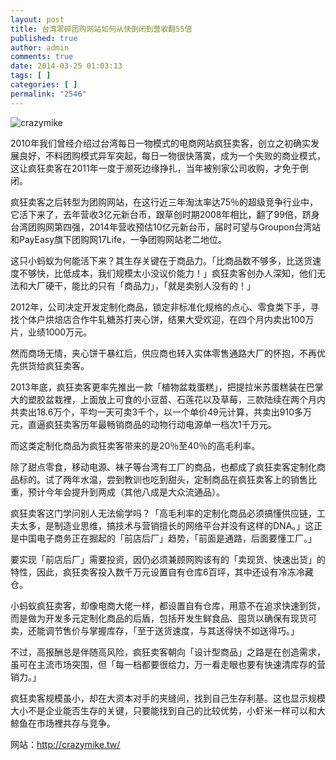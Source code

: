 ```yaml
---
layout: post
title: 台湾零碎团购网站如何从快倒闭到营收翻55倍
published: true
author: admin
comments: true
date: 2014-03-25 01:03:13
tags: [ ]
categories: [ ]
permalink: "2546"
---
```

![crazymike][1]

2010年我们曾经介绍过台湾每日一物模式的电商网站疯狂卖客，创立之初确实发展良好，不料团购模式异军突起，每日一物很快落寞，成为一个失败的商业模式，这让疯狂卖客在2011年一度于濒死边缘挣扎，当年被别家公司收购，才免于倒闭。

疯狂卖客之后转型为团购网站，在这行近三年淘汰率达75％的超级竞争行业中，它活下来了，去年营收3亿元新台币，跟草创时期2008年相比，翻了99倍，跻身台湾团购网第四强，2014年营收预估10亿元新台币，届时可望与Groupon台湾站和PayEasy旗下团购网17Life，一争团购网站老二地位。

这只小蚂蚁为何能活下来？其生存关键在于商品力。「比商品数不够多，比送货速度不够快，比低成本，我们规模太小没议价能力！」疯狂卖客创办人深知，他们无法和大厂硬干，能比的只有「商品力」，「就是卖别人没有的！」

2012年，公司决定开发定制化商品，锁定非标准化规格的点心、零食类下手，寻找个体户烘焙店合作牛轧糖苏打夹心饼，结果大受欢迎，在四个月内卖出100万片，业绩1000万元。

然而商场无情，夹心饼干暴红后，供应商也转入实体零售通路大厂的怀抱，不再优先供货给疯狂卖客。

2013年底，疯狂卖客更率先推出一款「植物盆栽蛋糕」，把提拉米苏蛋糕装在巴掌大的塑胶盆栽裡，上面放上可食的小豆苗、石莲花以及草莓，三款陆续在两个月内共卖出18.6万个，平均一天可卖3千个，以一个单价49元计算，共卖出910多万元，直逼疯狂卖客历年最畅销商品的动物行动电源单一档次1千万元。

而这类定制化商品为疯狂卖客带来的是20％至40％的高毛利率。

除了甜点零食，移动电源、袜子等台湾有工厂的商品，也都成了疯狂卖客定制化商品标的。试了两年水温，尝到教训也吃到甜头，定制商品在疯狂卖客上的销售比重，预计今年会提升到两成（其他八成是大众流通品）。

疯狂卖客这门学问别人无法偷学吗？「高毛利率的定制化商品必须搞懂供应链，工夫太多，是制造业思维，搞技术与营销擅长的网络平台并没有这样的DNA。」这正是中国电子商务正在掘起的「前店后厂」趋势，「前面是通路，后面要懂工厂。」

要实现「前店后厂」需要投资，因仍必须兼顾网购该有的「卖现货、快速出货」的特性，因此，疯狂卖客投入数千万元设置自有仓库6百坪，其中还设有冷冻冷藏仓。

小蚂蚁疯狂卖客，却像电商大佬一样，都设置自有仓库，用意不在追求快速到货，而是做为开发多元定制化商品的后盾，包括开发生鲜食品、囤货以确保有现货可卖，还能调节售价与掌握库存，「至于送货速度，与其送得快不如送得巧。」

不过，高报酬总是伴随高风险，疯狂卖客朝向「设计型商品」之路是在创造需求，虽可在主流市场突围，但「每一档都要很给力，万一看走眼也要有快速清库存的营销力。」

疯狂卖客规模虽小，却在大资本对手的夹缝间，找到自己生存利基。这也显示规模大小不是企业能否生存的关键，只要能找到自己的比较优势，小虾米一样可以和大鲸鱼在市场裡共存与竞争。

网站：http://crazymike.tw/

 [1]: http://yongz.com/yz/wp-content/uploads/2014/04/11d754ab8eb29e6293b23d155a00bf78.jpg